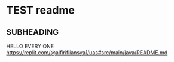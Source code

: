 # TEST readme
## SUBHEADING
HELLO EVERY ONE
https://replit.com/@alfirifliansya1/uas#src/main/java/README.md